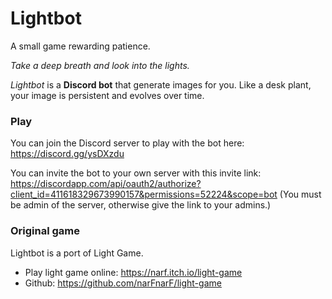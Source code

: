 # Lightbot

A small game rewarding patience.

*Take a deep breath and look into the lights.*

*Lightbot* is a **Discord bot** that generate images for you. Like a desk plant, your image is persistent and evolves over time.

### Play
You can join the Discord server to play with the bot here: https://discord.gg/ysDXzdu

You can invite the bot to your own server with this invite link: https://discordapp.com/api/oauth2/authorize?client_id=411618329673990157&permissions=52224&scope=bot (You must be admin of the server, otherwise give the link to your admins.)



### Original game
Lightbot is a port of Light Game.
* Play light game online: https://narf.itch.io/light-game
* Github: https://github.com/narFnarF/light-game
